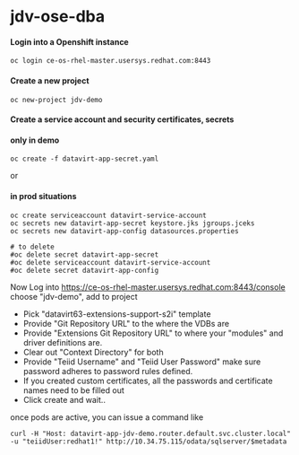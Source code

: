 # jdv-ose-dba

#### Login into a Openshift instance
```
oc login ce-os-rhel-master.usersys.redhat.com:8443
```

#### Create a new project
```
oc new-project jdv-demo
```

#### Create a service account and security certificates, secrets 
#### only in demo
```
oc create -f datavirt-app-secret.yaml
```
or
#### in prod situations
```
oc create serviceaccount datavirt-service-account
oc secrets new datavirt-app-secret keystore.jks jgroups.jceks
oc secrets new datavirt-app-config datasources.properties

# to delete
#oc delete secret datavirt-app-secret
#oc delete serviceaccount datavirt-service-account
#oc delete secret datavirt-app-config
```

Now Log into https://ce-os-rhel-master.usersys.redhat.com:8443/console
choose "jdv-demo", add to project

- Pick "datavirt63-extensions-support-s2i" template
- Provide "Git Repository URL" to the where the VDBs are
- Provide "Extensions Git Repository URL" to where your "modules" and driver definitions are.
- Clear out "Context Directory" for both
- Provide "Teiid Username" and "Teiid User Password" make sure password adheres to password rules defined.
- If you created custom certificates, all the passwords and certificate names need to be filled out
- Click create and wait..

once pods are active, you can issue a command like
```
curl -H "Host: datavirt-app-jdv-demo.router.default.svc.cluster.local" -u "teiidUser:redhat1!" http://10.34.75.115/odata/sqlserver/$metadata
```
